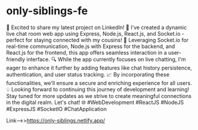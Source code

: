# only-siblings-fe
🚀 Excited to share my latest project on LinkedIn! 🌟 I've created a dynamic live chat room web app using Express, Node.js, React.js, and Socket.io - perfect for staying connected with my cousins! 💬 Leveraging Socket.io for real-time communication, Node.js with Express for the backend, and React.js for the frontend, this app offers seamless interaction in a user-friendly interface.
🔍 While the app currently focuses on live chatting, I'm eager to enhance it further by adding features like chat history persistence, authentication, and user status tracking. 📈 By incorporating these functionalities, we'll ensure a secure and enriching experience for all users.
💡 Looking forward to continuing this journey of development and learning! Stay tuned for more updates as we strive to create meaningful connections in the digital realm. Let's chat! 🌐 #WebDevelopment #ReactJS #NodeJS #ExpressJS #SocketIO #ChatApplication

Link-->>https://only-siblings.netlify.app/
